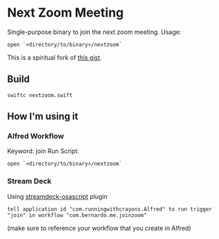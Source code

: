# Next Zoom Meeting

Single-purpose binary to join the next zoom meeting. Usage:
```
open `<directory/to/binary>/nextzoom`
```

This is a spiritual fork of [this gist](https://gist.github.com/zmij/c80d6e947bcceaf85ba5c33cf3783d46).

## Build

```
swiftc nextzoom.swift
```

## How I'm using it

### Alfred Workflow

Keyword: join
Run Script:
```
open `<directory/to/binary>/nextzoom`
```
### Stream Deck

Using [streamdeck-osascript](https://github.com/gabrielperales/streamdeck-osascript)
plugin
```
tell application id "com.runningwithcrayons.Alfred" to run trigger "join" in workflow "com.bernardo.me.joinzoom"
```
(make sure to reference your workflow that you create in Alfred)

